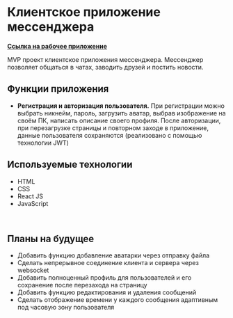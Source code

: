 <h1>Клиентское приложение мессенджера</h1>

<b><a href="https://triiiple.ru">Ссылка на рабочее приложение</a></b>

MVP проект клиентское приложения мессенджера. Мессенджер позволяет общаться в чатах, заводить друзей и постить новости. 

<h2>Функции приложения</h2>
<ul>
  <li><b>Регистрация и авторизация пользователя.</b> При регистрации можно выбрать никнейм, пароль, загрузить аватар, выбрав изображение на своём ПК, написать описание своего профиля. После авторизации, при перезагрузке страницы и повторном заходе в приложение, данные пользователя сохраняются (реализовано с помощью технологии JWT)</li>
</ul>
<h2>Используемые технологии</h2>
<ul>
  <li>HTML</li>
  <li>CSS</li>
  <li>React JS</li>
  <li>JavaScript</li>
</ul>
<br>
<h2>Планы на будущее</h2>
<ul>
  <li>Добавить функцию добавление аватарки через отправку файла</li>
  <li>Сделать непрерывное соединение клиента и сервера через websocket</li>
  <li>Добавить полноценный профиль для пользователей и его сохранение после перезахода на страницу</li>
  <li>Добавить функцию редактирования и удаления сообщений</li>
  <li>Сделать отображение времени у каждого сообщения адаптивным под часовую зону пользователя</li>
</ul>
<br>
